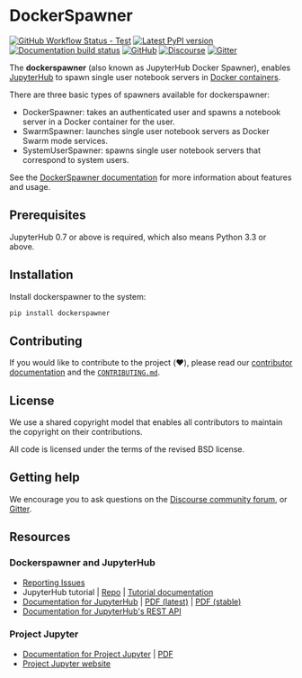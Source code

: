 # DockerSpawner

[![GitHub Workflow Status - Test](https://img.shields.io/github/workflow/status/jupyterhub/dockerspawner/Tests?logo=github&label=tests)](https://github.com/jupyterhub/dockerspawner/actions)
[![Latest PyPI version](https://img.shields.io/pypi/v/dockerspawner?logo=pypi)](https://pypi.org/project/dockerspawner/)
[![Documentation build status](https://img.shields.io/readthedocs/jupyterhub?logo=read-the-docs)](https://jupyterhub-dockerspawner.readthedocs.org/en/latest/)
[![GitHub](https://img.shields.io/badge/issue_tracking-github-blue?logo=github)](https://github.com/jupyterhub/dockerspawner/issues)
[![Discourse](https://img.shields.io/badge/help_forum-discourse-blue?logo=discourse)](https://discourse.jupyter.org/c/jupyterhub)
[![Gitter](https://img.shields.io/badge/social_chat-gitter-blue?logo=gitter)](https://gitter.im/jupyterhub/jupyterhub)

The **dockerspawner** (also known as JupyterHub Docker Spawner), enables
[JupyterHub](https://github.com/jupyterhub/jupyterhub) to spawn single user
notebook servers in [Docker containers](https://www.docker.com/resources/what-container).

There are three basic types of spawners available for dockerspawner:

- DockerSpawner: takes an authenticated user and spawns a notebook server
  in a Docker container for the user.
- SwarmSpawner: launches single user notebook servers as Docker Swarm mode
  services.
- SystemUserSpawner: spawns single user notebook servers
  that correspond to system users.

See the [DockerSpawner documentation](https://jupyterhub-dockerspawner.readthedocs.org/en/latest/)
for more information about features and usage.

## Prerequisites

JupyterHub 0.7 or above is required, which also means Python 3.3 or above.

## Installation

Install dockerspawner to the system:

```bash
pip install dockerspawner
```

## Contributing

If you would like to contribute to the project (:heart:), please read our
[contributor documentation](http://jupyterhub-dockerspawner/en/latest/contributing.html)
and the [`CONTRIBUTING.md`](CONTRIBUTING.md).

## License

We use a shared copyright model that enables all contributors to maintain the
copyright on their contributions.

All code is licensed under the terms of the revised BSD license.

## Getting help

We encourage you to ask questions on the [Discourse community forum](https://discourse.jupyter.org/),
or [Gitter](https://gitter.im/jupyterhub/jupyterhub).

## Resources

### Dockerspawner and JupyterHub

- [Reporting Issues](https://github.com/jupyterhub/dockerspawner/issues)
- JupyterHub tutorial | [Repo](https://github.com/jupyterhub/jupyterhub-tutorial)
  | [Tutorial documentation](http://jupyterhub-tutorial.readthedocs.io/en/latest/)
- [Documentation for JupyterHub](http://jupyterhub.readthedocs.io/en/latest/) | [PDF (latest)](https://media.readthedocs.org/pdf/jupyterhub/latest/jupyterhub.pdf) | [PDF (stable)](https://media.readthedocs.org/pdf/jupyterhub/stable/jupyterhub.pdf)
- [Documentation for JupyterHub's REST API](http://petstore.swagger.io/?url=https://raw.githubusercontent.com/jupyter/jupyterhub/HEAD/docs/rest-api.yml#/default)

### Project Jupyter

- [Documentation for Project Jupyter](http://jupyter.readthedocs.io/en/latest/index.html) | [PDF](https://media.readthedocs.org/pdf/jupyter/latest/jupyter.pdf)
- [Project Jupyter website](https://jupyter.org)
